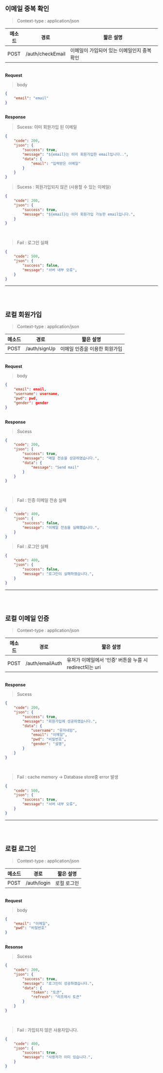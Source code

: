 ## 이메일 중복 확인
> Context-type : application/json

| 메소드 | 경로   | 짧은 설명 |
| ------ | ------ | --------- |
| POST | /auth/checkEmail | 이메일이 가입되어 있는 이메일인지 중복 확인 |

\
[]()
**Request**
> body
```json
{
    "email": "email"
}
```
\
[]()
**Response**
> Sucess: 이미 회원가입 된 이메일
```json
{
    "code": 200,
    "json": {
        "success": true,
        "message": "${email}는 이미 회원가입한 email입니다..",
        "data": {
            "email": "입력받은 이메일"
        }
    }
}
```
> Sucess : 회원가입되지 않은 (사용할 수 있는 이메일)

```json
{
    "code": 200,
    "json": {
        "success": true,
        "message": "${email}는 이미 회원가입 가능한 email입니다.",
    }
}
```
\
[]()
> Fail : 로그인 실패

```json
{
    "code": 500,
    "json": {
        "success": false,
        "message": "서버 내부 오류",
    }
}
```
---
\
\
[]()
## 로컬 회원가입
> Context-type : application/json

| 메소드 | 경로   | 짧은 설명 |
| ------ | ------ | --------- |
| POST | /auth/signUp | 이메일 인증을 이용한 회원가입 |

\
[]()
**Request**
> body
```json
{
    "email": email,
    "username": username,
    "pwd": pwd,
    "gender": gender
}
```
\
[]()
**Response**
> Sucess
```json
{
    "code": 200,
    "json": {
        "success": true,
        "message": "메일 전송을 성공하였습니다.",
        "data": {
            "message": "Send mail"
        }
    }
}
```
\
[]()
> Fail : 인증 이메일 전송 실패

```json
{
    "code": 400,
    "json": {
        "success": false,
        "message": "이메일 전송을 실패했습니다.",
    }
}
```
> Fail : 로그인 실패

```json
{
    "code": 400,
    "json": {
        "success": false,
        "message": "로그인이 실패하였습니다.",
    }
}
```
---
\
\
[]()
## 로컬 이메일 인증
> Context-type : application/json

| 메소드 | 경로   | 짧은 설명 |
| ------ | ------ | --------- |
| POST | /auth/emailAuth | 유저가 이메일에서 '인증' 버튼을 누를 시 redirect되는 uri |

\
[]()
**Response**
> Sucess
```json
{
    "code": 200,
    "json": {
        "success": true,
        "message": "회원가입에 성공하였습니다.",
        "data": {
            "username": "유저네임",
            "email": "이메일",
            "pwd": "비밀번호",
            "gender": "설명",
        }
    }
}
```
\
[]()
> Fail : cache memory -> Database store중 error 발생
```json
{
    "code": 500,
    "json": {
        "success": true,
        "message": "서버 내부 오류",
    }
}
```
---
\
\
[]()
## 로컬 로그인
> Context-type : application/json

| 메소드 | 경로   | 짧은 설명 |
| ------ | ------ | --------- |
| POST | /auth/login | 로컬 로그인 |

\
[]()
**Request**
> body
```json
{
    "email": "이메일",
    "pwd": "비밀번호"
}
```
\
[]()
**Resonse**
> Sucess
```json
{
    "code": 200,
    "json": {
        "success": true,
        "message": "로그인이 성공하였습니다.",
        "data": {
            "token": "토큰",
            "refresh": "리프레시 토큰"
        }
    }
}
```
\
[]()
> Fail : 가입되지 않은 사용자입니다.
```json
{
    "code": 400,
    "json": {
        "success": true,
        "message": "사용자가 이미 있습니다.",
    }
}
```



